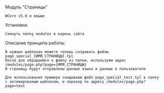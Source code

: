 Модуль "Страницы"

	WCore v5.0 и ввыше
	
Установка:

	Скинуть папку modules в корень сайта
	
Описание принципа работы:

	В нужных шаблонах можете теперь создавать файлы page_special_{ИМЯ_СТРАНИЦЫ}.tpl
	После для обращаемся к файлу из папки, используем адрес /modules/page.php?page={ИМЯ_СТРАНИЦЫ}
	В страницу будут отправлены данные языка и данные о пользователе
	
	Для использования примера скидываем файл page_special_test.tpl в папку с активированым шаблоном, и переход по адресу /modules/page.php?page=test
